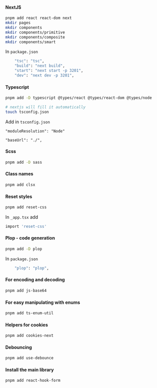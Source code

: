 #### NextJS

```bash
pnpm add react react-dom next
mkdir pages
mkdir components
mkdir components/primitive
mkdir components/composite
mkdir components/smart
```

In `package.json`

```bash
    "tsc": "tsc",
    "build": "next build",
    "start": "next start -p 3201",
    "dev": "next dev -p 3201",
```

#### Typescript

```bash
pnpm add -D typescript @types/react @types/react-dom @types/node

# nextjs will fill it automatically
touch tsconfig.json
```

Add in `tsconfig.json`

```
"moduleResolution": "Node"

"baseUrl": "./",
```

#### Scss

```bash
pnpm add -D sass
```

#### Class names

```bash
pnpm add clsx
```

#### Reset styles

```bash
pnpm add reset-css
```

In `_app.tsx` add

```bash
import 'reset-css'
```

#### Plop - code generation

```bash
pnpm add -D plop
```

In `package.json`

```bash
    "plop": "plop",
```

#### For encoding and decoding

```bash
pnpm add js-base64
```

#### For easy manipulating with enums

```bash
pnpm add ts-enum-util
```

#### Helpers for cookies

```bash
pnpm add cookies-next
```

#### Debouncing

```bash
pnpm add use-debounce
```

#### Install the main library

```bash
pnpm add react-hook-form
```
